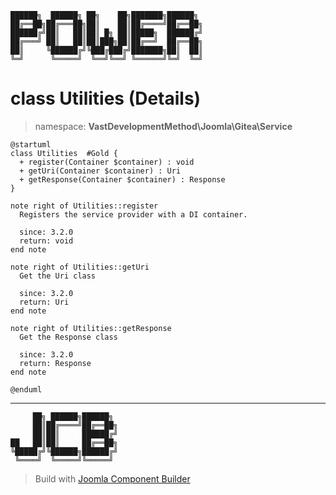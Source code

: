 ```
██████╗  ██████╗ ██╗    ██╗███████╗██████╗
██╔══██╗██╔═══██╗██║    ██║██╔════╝██╔══██╗
██████╔╝██║   ██║██║ █╗ ██║█████╗  ██████╔╝
██╔═══╝ ██║   ██║██║███╗██║██╔══╝  ██╔══██╗
██║     ╚██████╔╝╚███╔███╔╝███████╗██║  ██║
╚═╝      ╚═════╝  ╚══╝╚══╝ ╚══════╝╚═╝  ╚═╝
```
# class Utilities (Details)
> namespace: **VastDevelopmentMethod\Joomla\Gitea\Service**
```uml
@startuml
class Utilities  #Gold {
  + register(Container $container) : void
  + getUri(Container $container) : Uri
  + getResponse(Container $container) : Response
}

note right of Utilities::register
  Registers the service provider with a DI container.

  since: 3.2.0
  return: void
end note

note right of Utilities::getUri
  Get the Uri class

  since: 3.2.0
  return: Uri
end note

note right of Utilities::getResponse
  Get the Response class

  since: 3.2.0
  return: Response
end note
 
@enduml
```

---
```
     ██╗ ██████╗██████╗
     ██║██╔════╝██╔══██╗
     ██║██║     ██████╔╝
██   ██║██║     ██╔══██╗
╚█████╔╝╚██████╗██████╔╝
 ╚════╝  ╚═════╝╚═════╝
```
> Build with [Joomla Component Builder](https://git.vdm.dev/joomla/Component-Builder)

